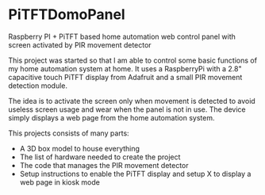 # PiTFTDomoPanel
Raspberry PI + PiTFT based home automation web control panel with screen activated by PIR movement detector

This project was started so that I am able to control some basic functions of my home automation system at home. It uses a RaspberryPi with a 2.8" capacitive touch PiTFT display from Adafruit and a small PIR movement detection module.

The idea is to activate the screen only when movement is detected to avoid useless screen usage and wear when the panel is not in use. The device simply displays a web page from the home automation system.

This projects consists of many parts:
* A 3D box model to house everything
* The list of hardware needed to create the project
* The code that manages the PIR movement detector
* Setup instructions to enable the PiTFT display and setup X to display a web page in kiosk mode

